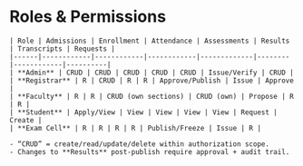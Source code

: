 # Roles & Permissions

    | Role | Admissions | Enrollment | Attendance | Assessments | Results | Transcripts | Requests |
    |------|------------|------------|------------|-------------|--------|------------|----------|
    | **Admin** | CRUD | CRUD | CRUD | CRUD | CRUD | Issue/Verify | CRUD |
    | **Registrar** | R | CRUD | R | R | Approve/Publish | Issue | Approve |
    | **Faculty** | R | R | CRUD (own sections) | CRUD (own) | Propose | R | R |
    | **Student** | Apply/View | View | View | View | View | Request | Create |
    | **Exam Cell** | R | R | R | R | Publish/Freeze | Issue | R |

    - “CRUD” = create/read/update/delete within authorization scope.
    - Changes to **Results** post-publish require approval + audit trail.
